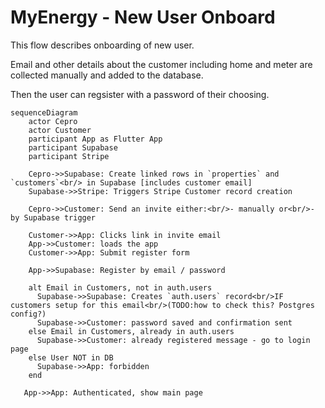 # MyEnergy - New User Onboard

This flow describes onboarding of new user.

Email and other details about the customer including home and meter are collected manually and added to the database.

Then the user can regsister with a password of their choosing.

```mermaid
sequenceDiagram
    actor Cepro
    actor Customer
    participant App as Flutter App
    participant Supabase
    participant Stripe
    
    Cepro->>Supabase: Create linked rows in `properties` and `customers`<br/> in Supabase [includes customer email]
    Supabase->>Stripe: Triggers Stripe Customer record creation

    Cepro->>Customer: Send an invite either:<br/>- manually or<br/>- by Supabase trigger
    
    Customer->>App: Clicks link in invite email
    App->>Customer: loads the app
    Customer->>App: Submit register form
    
    App->>Supabase: Register by email / password

    alt Email in Customers, not in auth.users
      Supabase->>Supabase: Creates `auth.users` record<br/>IF customers setup for this email<br/>(TODO:how to check this? Postgres config?)
      Supabase->>Customer: password saved and confirmation sent
    else Email in Customers, already in auth.users
      Supabase->>Customer: already registered message - go to login page
    else User NOT in DB
      Supabase->>App: forbidden
    end

   App->>App: Authenticated, show main page
```